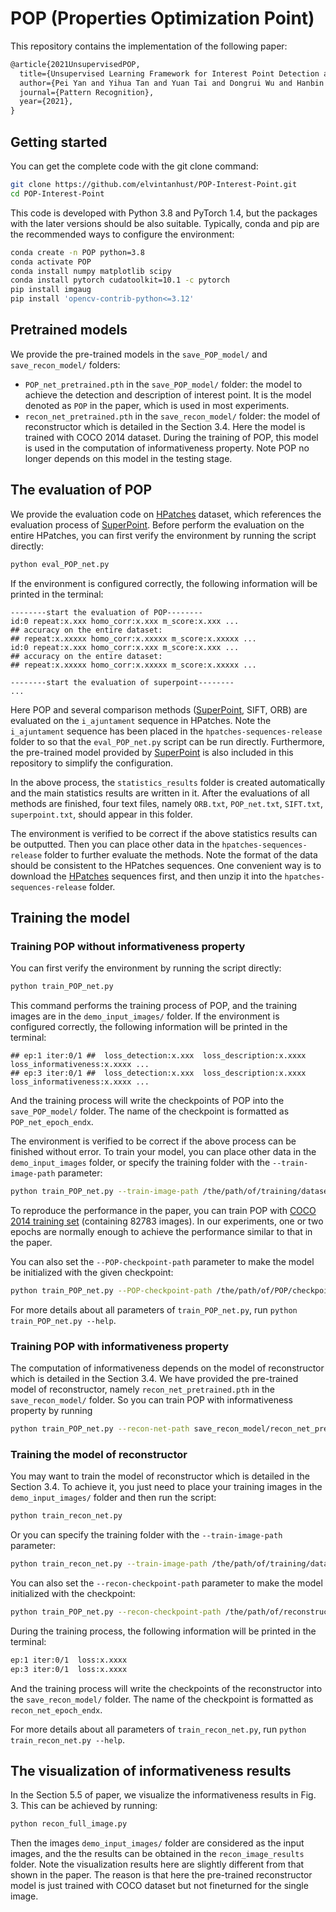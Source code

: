 # POP (Properties Optimization Point)
This repository contains the implementation of the following paper:

```tex
@article{2021UnsupervisedPOP,
  title={Unsupervised Learning Framework for Interest Point Detection and Description via Properties Optimization},
  author={Pei Yan and Yihua Tan and Yuan Tai and Dongrui Wu and Hanbin Luo and Xiaolong Hao},
  journal={Pattern Recognition},
  year={2021},
}
```

## Getting started
You can get the complete code with the git clone command:
```bash
git clone https://github.com/elvintanhust/POP-Interest-Point.git
cd POP-Interest-Point
```
This code is developed with Python 3.8 and PyTorch 1.4, but the packages with the later versions should be also suitable. Typically, conda and pip are the recommended ways to configure the environment:
```bash
conda create -n POP python=3.8
conda activate POP
conda install numpy matplotlib scipy
conda install pytorch cudatoolkit=10.1 -c pytorch
pip install imgaug
pip install 'opencv-contrib-python<=3.12'
```

## Pretrained models
We provide the pre-trained models in the `save_POP_model/` and `save_recon_model/` folders:
* `POP_net_pretrained.pth` in the `save_POP_model/` folder: the model to achieve the detection and description of interest point. It is the model denoted as `POP` in the paper, which is used in most experiments.
* `recon_net_pretrained.pth` in the `save_recon_model/` folder: the model of reconstructor which is detailed in the Section 3.4. Here the model is trained with COCO 2014 dataset. During the training of POP, this model is used in the computation of informativeness property. Note POP no longer depends on this model in the testing stage.

## The evaluation of POP
We provide the evaluation code on [HPatches](https://github.com/hpatches/hpatches-dataset) dataset, which references the evaluation process of [SuperPoint](https://github.com/rpautrat/SuperPoint). Before perform the evaluation on the entire HPatches, you can first verify the environment by running the script directly:
```bash
python eval_POP_net.py
```
If the environment is configured correctly, the following information will be printed in the terminal:
```text
--------start the evaluation of POP--------
id:0 repeat:x.xxx homo_corr:x.xxx m_score:x.xxx ...
## accuracy on the entire dataset:
## repeat:x.xxxxx homo_corr:x.xxxxx m_score:x.xxxxx ...
id:0 repeat:x.xxx homo_corr:x.xxx m_score:x.xxx ...
## accuracy on the entire dataset:
## repeat:x.xxxxx homo_corr:x.xxxxx m_score:x.xxxxx ...

--------start the evaluation of superpoint--------
...
```
Here POP and several comparison methods ([SuperPoint](https://github.com/magicleap/SuperPointPretrainedNetwork), SIFT, ORB) are evaluated on the `i_ajuntament` sequence in HPatches. Note the `i_ajuntament` sequence has been placed in the `hpatches-sequences-release` folder to so that the `eval_POP_net.py` script can be run directly. Furthermore, the pre-trained model provided by [SuperPoint](https://github.com/magicleap/SuperPointPretrainedNetwork) is also included in this repository to simplify the configuration.

In the above process, the `statistics_results` folder is created automatically and the main statistics results are written in it. After the evaluations of all methods are finished, four text files, namely `ORB.txt`, `POP_net.txt`,  `SIFT.txt`,  `superpoint.txt`, should appear in this folder. 

The environment is verified to be correct if the above statistics results can be outputted. Then you can place other data in the `hpatches-sequences-release` folder to further evaluate the methods. Note the format of the data should be consistent to the HPatches sequences. One convenient way is to download the [HPatches](https://github.com/hpatches/hpatches-dataset) sequences first, and then unzip it into the `hpatches-sequences-release` folder.

## Training the model
### Training POP without informativeness property
You can first verify the environment by running the script directly:
```bash
python train_POP_net.py
```
This command performs the training process of POP, and the training images are in the `demo_input_images/` folder. If the environment is configured correctly, the following information will be printed in the terminal:
```text
## ep:1 iter:0/1 ##  loss_detection:x.xxx  loss_description:x.xxxx  loss_informativeness:x.xxxx ...
## ep:3 iter:0/1 ##  loss_detection:x.xxx  loss_description:x.xxxx  loss_informativeness:x.xxxx ...
```
And the training process will write the checkpoints of POP into the `save_POP_model/` folder. The name of the checkpoint is formatted as `POP_net_epoch_endx`.

The environment is verified to be correct if the above process can be finished without error. To train your model, you can place other data in the `demo_input_images` folder, or specify the training folder with the `--train-image-path` parameter: 
```bash
python train_POP_net.py --train-image-path /the/path/of/training/dataset
```
To reproduce the performance in the paper, you can train POP with [COCO 2014 training set](http://images.cocodataset.org/zips/train2014.zip) (containing 82783 images). In our experiments, one or two epochs are normally enough to achieve the performance similar to that in the paper.

You can also set the `--POP-checkpoint-path` parameter to make the model be initialized with the given checkpoint:

```bash
python train_POP_net.py --POP-checkpoint-path /the/path/of/POP/checkpoint
```
For more details about all parameters of `train_POP_net.py`, run `python train_POP_net.py --help`.

### Training POP with informativeness property
The computation of informativeness depends on the model of reconstructor which is detailed in the Section 3.4. We have provided the pre-trained model of reconstructor, namely `recon_net_pretrained.pth` in the `save_recon_model/` folder. So you can train POP with informativeness property by running
```bash
python train_POP_net.py --recon-net-path save_recon_model/recon_net_pretrained.pth
```

### Training the model of reconstructor

You may want to train the model of reconstructor which is detailed in the Section 3.4. To achieve it, you just need to place your training images in the `demo_input_images/` folder and then run the script:

```bash
python train_recon_net.py
```
Or you can specify the training folder with the `--train-image-path` parameter: 
```bash
python train_recon_net.py --train-image-path /the/path/of/training/dataset
```
You can also set the `--recon-checkpoint-path` parameter to make the model initialized with the checkpoint:
```bash
python train_POP_net.py --recon-checkpoint-path /the/path/of/reconstructor/checkpoint
```
During the training process, the following information will be printed in the terminal:

```bash
ep:1 iter:0/1  loss:x.xxxx
ep:3 iter:0/1  loss:x.xxxx
```
And the training process will write the checkpoints of the reconstructor into the `save_recon_model/` folder. The name of the checkpoint is formatted as `recon_net_epoch_endx`.

For more details about all parameters of `train_recon_net.py`, run `python train_recon_net.py --help`.

## The visualization of informativeness results

In the Section 5.5 of paper, we visualize the informativeness results in Fig. 3. This can be achieved by running:
```bash
python recon_full_image.py
```
Then the images `demo_input_images/` folder are considered as the input images, and the  the results can be obtained in the `recon_image_results` folder. Note the visualization results here are slightly different from that shown in the paper. The reason is that here the pre-trained reconstructor model is just trained with COCO dataset but not fineturned for the single image.